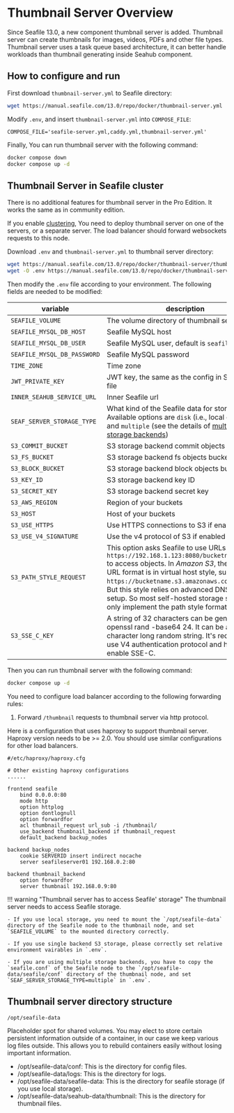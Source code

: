 # Thumbnail Server Overview

Since Seafile 13.0, a new component thumbnail server is added. Thumbnail server can create thumbnails for images, videos, PDFs and other file types. Thumbnail server uses a task queue based architecture, it can better handle workloads than thumbnail generating inside Seahub component. 

## How to configure and run

First download `thumbnail-server.yml` to Seafile directory:

```sh
wget https://manual.seafile.com/13.0/repo/docker/thumbnail-server.yml
```

Modify `.env`, and insert `thumbnail-server.yml` into `COMPOSE_FILE`:

```env
COMPOSE_FILE='seafile-server.yml,caddy.yml,thumbnail-server.yml'
```

Finally, You can run thumbnail server with the following command:

```sh
docker compose down
docker compose up -d
```

## Thumbnail Server in Seafile cluster

There is no additional features for thumbnail server in the Pro Edition. It works the same as in community edition.

If you enable [clustering](../setup_binary/cluster_deployment.md), You need to deploy thumbnail server on one of the servers, or a separate server. The load balancer should forward websockets requests to this node.

Download `.env` and `thumbnail-server.yml` to thumbnail server directory:

```sh
wget https://manual.seafile.com/13.0/repo/docker/thumbnail-server/thumbnail-server.yml
wget -O .env https://manual.seafile.com/13.0/repo/docker/thumbnail-server/env
```

Then modify the `.env` file according to your environment. The following fields are needed to be modified:

| variable               | description                                                                                                   |  
|------------------------|---------------------------------------------------------------------------------------------------------------|  
| `SEAFILE_VOLUME`        | The volume directory of thumbnail server data                                                                            |  
| `SEAFILE_MYSQL_DB_HOST`| Seafile MySQL host                                                                                            |  
| `SEAFILE_MYSQL_DB_USER`| Seafile MySQL user, default is `seafile`                                                                       |  
| `SEAFILE_MYSQL_DB_PASSWORD`| Seafile MySQL password                                                                                    |  
| `TIME_ZONE`            | Time zone                                                                                                     |  
| `JWT_PRIVATE_KEY`      | JWT key, the same as the config in Seafile `.env` file                                                         |  
| `INNER_SEAHUB_SERVICE_URL`| Inner Seafile url                                                                                            |  
| `SEAF_SERVER_STORAGE_TYPE`   | What kind of the Seafile data for storage. Available options are `disk` (i.e., local disk), `s3` and `multiple` (see the details of [multiple storage backends](../setup/setup_with_multiple_storage_backends.md)) |
| `S3_COMMIT_BUCKET`   | S3 storage backend commit objects bucket |
| `S3_FS_BUCKET`   | S3 storage backend fs objects bucket |
| `S3_BLOCK_BUCKET`   | S3 storage backend block objects bucket |
| `S3_KEY_ID`   | S3 storage backend key ID | 
| `S3_SECRET_KEY`   | S3 storage backend secret key | 
| `S3_AWS_REGION`   | Region of your buckets | 
| `S3_HOST`   | Host of your buckets | 
| `S3_USE_HTTPS`   | Use HTTPS connections to S3 if enabled |
| `S3_USE_V4_SIGNATURE`   | Use the v4 protocol of S3 if enabled |
| `S3_PATH_STYLE_REQUEST`   | This option asks Seafile to use URLs like `https://192.168.1.123:8080/bucketname/object` to access objects. In *Amazon S3*, the default URL format is in virtual host style, such as `https://bucketname.s3.amazonaws.com/object`. But this style relies on advanced DNS server setup. So most self-hosted storage systems only implement the path style format. |
| `S3_SSE_C_KEY`   | A string of 32 characters can be generated by openssl rand -base64 24. It can be any 32-character long random string. It's required to use V4 authentication protocol and https if you enable SSE-C. |

Then you can run thumbnail server with the following command:

```sh
docker compose up -d
```

You need to configure load balancer according to the following forwarding rules:

1. Forward `/thumbnail` requests to thumbnail server via http protocol.

Here is a configuration that uses haproxy to support thumbnail server. Haproxy version needs to be >= 2.0.
You should use similar configurations for other load balancers.

```
#/etc/haproxy/haproxy.cfg

# Other existing haproxy configurations
......

frontend seafile
    bind 0.0.0.0:80
    mode http
    option httplog
    option dontlognull
    option forwardfor
    acl thumbnail_request url_sub -i /thumbnail/
    use_backend thumbnail_backend if thumbnail_request
    default_backend backup_nodes

backend backup_nodes
    cookie SERVERID insert indirect nocache
    server seafileserver01 192.168.0.2:80

backend thumbnail_backend
    option forwardfor
    server thumbnail 192.168.0.9:80

```

!!! warning "Thumbnail server has to access Seafile' storage"
    The thumbnail server needs to access Seafile storage. 

    - If you use local storage, you need to mount the `/opt/seafile-data` directory of the Seafile node to the thumbnail node, and set `SEAFILE_VOLUME` to the mounted directory correctly.

    - If you use single backend S3 storage, please correctly set relative environment vairables in `.env`.

    - If you are using multiple storage backends, you have to copy the `seafile.conf` of the Seafile node to the `/opt/seafile-data/seafile/conf` directory of the thumbnail node, and set `SEAF_SERVER_STORAGE_TYPE=multiple` in `.env`.

## Thumbnail server directory structure

`/opt/seafile-data`

Placeholder spot for shared volumes. You may elect to store certain persistent information outside of a container, in our case we keep various log files outside. This allows you to rebuild containers easily without losing important information.

* /opt/seafile-data/conf: This is the directory for config files.
* /opt/seafile-data/logs: This is the directory for logs.
* /opt/seafile-data/seafile-data: This is the directory for seafile storage (if you use local storage).
* /opt/seafile-data/seahub-data/thumbnail: This is the directory for thumbnail files.
